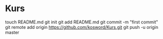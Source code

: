 Kurs
====
touch README.md
git init
git add README.md
git commit -m "first commit"
git remote add origin https://github.com/kosword/Kurs.git
git push -u origin master
